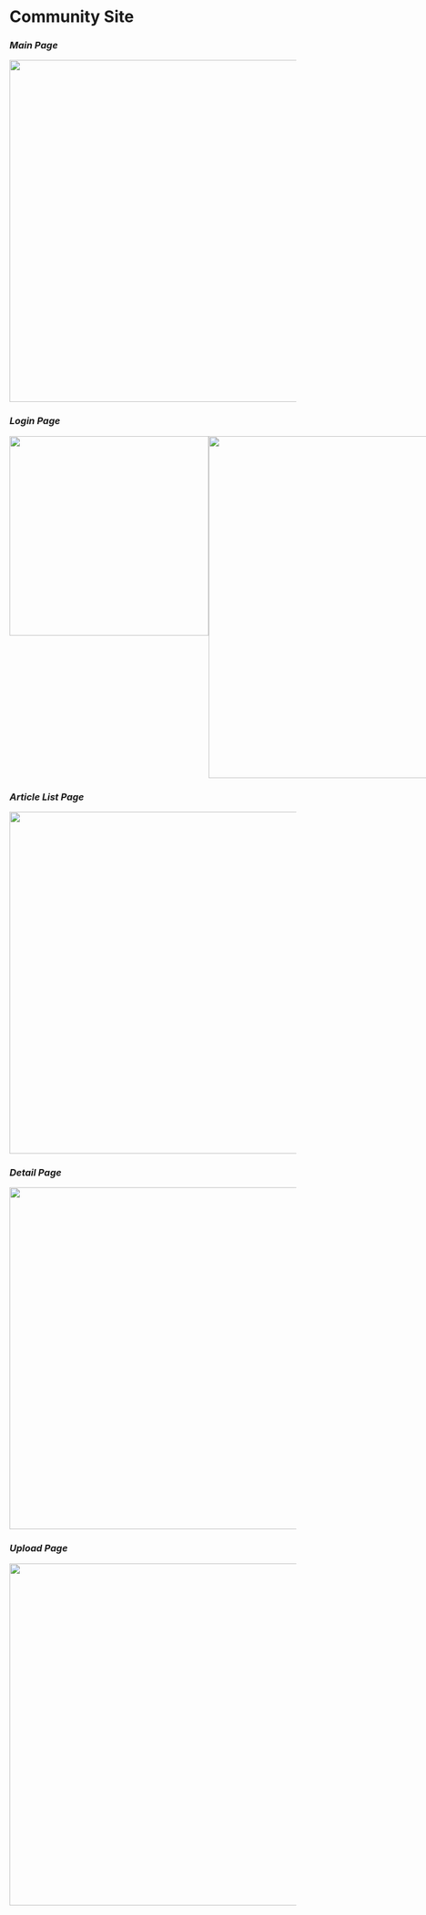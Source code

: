 # Community Site


### ***Main Page***
<img src="https://user-images.githubusercontent.com/97934158/195090813-0c7a38af-083c-4523-be98-f36241f61cf2.png" width='600' />


### ***Login Page***
<div style="display: flex;">
  <img src="https://user-images.githubusercontent.com/97934158/195560575-5bd05877-bb53-4ee1-ae91-c956151b6063.png" width='350' />
  <img src="https://user-images.githubusercontent.com/97934158/195560871-2d8910e5-4997-4b17-bb14-c86c00e28cee.png" width='600' />
</div>

### ***Article List Page***
<img src="https://user-images.githubusercontent.com/97934158/195092014-16445675-500b-4843-bd23-ca7b6c104ae5.png" width='600' />


### ***Detail Page***
<img src="https://user-images.githubusercontent.com/97934158/195092714-4a8a0f9d-aec9-41f7-94dd-2104d6f7d9f1.png" width='600' />


### ***Upload Page***
<img src="https://user-images.githubusercontent.com/97934158/195089709-7a100ffa-4465-4442-9485-8f4f5f68e0f9.png" width='600' />
